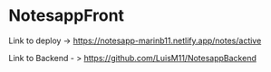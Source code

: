 # NotesappFront
Link to deploy -> https://notesapp-marinb11.netlify.app/notes/active

Link to Backend - > https://github.com/LuisM11/NotesappBackend
